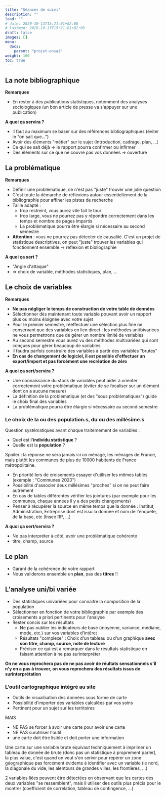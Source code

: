 ```yaml
---
title: "Séances de suivi"
description: ""
lead: ""
# date: 2020-10-13T15:21:01+02:00
# lastmod: 2020-10-13T15:21:01+02:00
draft: false
images: []
menu:
  docs:
    parent: "projet-ensai"
weight: 100
toc: true
---
```


## La note bibliographique

**Remarques**

- En rester à des publications statistiques, notemment des analyses sociologiques (un bon article de presse va s'appuyer sur une publication)

**A quoi ça servira ?**

- Il faut au maximum se baser sur des références bibliographiques (éviter le "on sait que...")
- Avoir des éléments "métier" sur le sujet (Introduction, cadrage, plan, ...)
- Ce qui se sait déjà => le rapport pourra confirmer ou infirmer
- Des éléments sur ce que ne couvre pas vos données => ouverture


## La problématique

**Remarques**

- Définir une problématique, ce n'est pas "juste" trouver une jolie question
- C'est toute la démarche de réflexions autour essentiellement de la bibliographie pour affiner les pistes de recherche
- Taille adapté :
  - trop restreint, vous aurez vite fait le tour
  - trop large, vous ne pourrez pas y répondre correctement dans les temps et nombre de pages impartis
  - La problématique pourra être élargie si nécessaire au second semestre
- **Attention** : vous ne pourrez pas détecter de causalité. C'est un projet de statistique descriptives, on peut "juste" trouver les variables qui fonctionnent ensemble => reflexion et bibliographie

**A quoi ça sert ?**

- "Angle d'attaque"
- => choix de variable, méthodes statistiques, plan, ...

## Le choix de variables

**Remarques**

- **Ne pas négliger le temps de construction de votre table de données**
- Sélectionner dès maintenant toute variable pouvant avoir un rapport plus ou moins éloignée avec votre sujet
- Pour le premier semestre, réeffectuer une sélection plus fine ne conservant que des variables en lien direct : les méthodes uni/bivariées ne vous permettrons que de gérer un nombre limité de variables
- Au second semestre vous aurez vu des méthodes multivariées qui sont conçues pour gérer beaucoup de variables
- Il faudra parfois construire des variables à partir des variables "brutes"
- **En cas de changement de logiciel, il est possible d'effectuer un export/import et pas forcément une recréation de zéro**

**A quoi ça sert/servira ?**
- Une connaissance du stock de variables peut aider à orienter correctement votre problématique (éviter de se focaliser sur un élément dont on a aucune mesure)
- La définition de la problématique (et des "sous problématiques") guide le choix final des variables
- La problématique pourra être élargie si nécessaire au second semestre

### Le choix de la ou des population.s, du ou des millésime.s

Question systématiques avant chaque traitemement de variables :
  - Quel est l'**individu statistique** ?
  - Quelle est la **population** ?

Spoiler : la réponse ne sera jamais ici un ménage, les ménages de France, mais plutôt les communes de plus de 10000 habitants de France métropolitaine.

- En priorité lors de croisements essayer d'utiliser les mêmes tables (exemple : "Communes 2020")
- Possibilité d'associer deux millésimes "proches" si on ne peut faire autrement
- En cas de tables différentes vérifier les jointures (par exemple pour les communes, chaque années il y a des petits changements)
- Penser à récupérer la source en même temps que la donnée : Institut, Administration, Entreprise dont est issu la donnée et nom de l'enquete, de la base, etc  (Insee RP, ...)

**A quoi ça sert/servira ?**
- Ne pas interpréter à côté, avoir une problématique cohérente
- titre, champ, source


## Le plan

- Garant de la cohérence de votre rapport
- Nous validerons ensemble un **plan**, pas des **titres** !!


## L'analyse uni/bi variée

- Des statistiques univariées pour connaitre la composition de la population
- Sélectionner en fonction de votre bibliographie par exemple des croisements a priori pertinents pour l'analyse
- Rester concis sur les résultats
  - Ne pas oublier les indicateurs de base (moyenne, variance, médiane, mode, etc.) sur vos variables d'intêret
  - Résultats "complexe" : Choix d'un tableau ou d'un graphique **avec son titre, champ, source, note de lecture**
  - Préciser ce qui est à remarquer dans le résultats statistique en faisant attention à ne pas surinterpréter

**On ne vous reprochera pas de ne pas avoir de réultats sensationnels s'il n'y en a pas à trouver, on vous reprochera des résultats issus de surinterprétation**


### L'outil cartographique intégré au site

- Outils de visualisation des données sous forme de carte
- Possibilité d'importer des variables calculées par vos soins
- Pertinent pour un sujet sur les territoires

MAIS

- NE PAS se forcer à avoir une carte pour avoir une carte
- NE PAS surutiliser l'outil
- une carte doit être lisible et doit porter une information

Une carte sur une variable brute équivaut techniquement à imprimer un tableau de donnée de brute (donc pas un statistique à proprement parler), la plus value, c'est quand on veut s'en serivir pour repérer un zone géographique pas forcément évidente à identifier avec un variable (le nord, la diagonale du vide, les alentours de grandes villes, les frontières, ...)

2 variables liées peuvent être détectées en observant que les cartes des deux variables "se ressemblent", mais il utiliser des outils plus précis pour le montrer (coefficient de correlation, tableau de contingence, ...)

